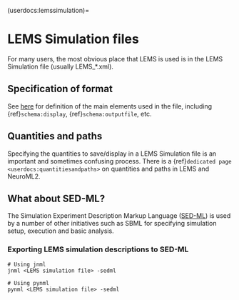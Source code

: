 (userdocs:lemssimulation)=
# LEMS Simulation files

For many users, the most obvious place that LEMS is used is in the LEMS Simulation file (usually LEMS_*.xml).

## Specification of format

See <a href="Schemas/Simulation.html">here</a> for definition of the main elements used in the file, including {ref}`schema:display`,  {ref}`schema:outputfile`, etc.


## Quantities and paths

Specifying the quantities to save/display in a LEMS Simulation file is an important and sometimes confusing process. There is a {ref}`dedicated page <userdocs:quantitiesandpaths>` on quantities and paths in LEMS and NeuroML2.


## What about SED-ML?

The Simulation Experiment Description Markup Language ([SED-ML](https://sed-ml.org/)) is used by a number of other initiatives such as SBML for specifying simulation setup, execution and basic analysis.

### Exporting LEMS simulation descriptions to SED-ML


```{code-block} console
# Using jnml
jnml <LEMS simulation file> -sedml

# Using pynml
pynml <LEMS simulation file> -sedml
```
